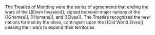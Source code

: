 The Treaties of Mending were the series of agreements that ending the wars of the [[Elven Invasion]], signed between major nations of the [[Gnomes]], [[Humans]], and [[Elves]]. The Treaties recognized the new nations formed by the elves, contingent upon the [[Old World Elves]] ceasing their wars to expand their territories.